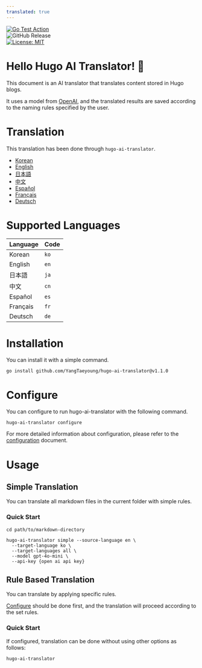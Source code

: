 ```yaml
---
translated: true
---
```

[![Go Test Action](https://github.com/YangTaeyoung/hugo-ai-translator/actions/workflows/test-ci.yaml/badge.svg)](https://github.com/YangTaeyoung/hugo-ai-translator/actions/workflows/test-ci.yaml)  
![GitHub Release](https://img.shields.io/github/v/release/YangTaeyoung/hugo-ai-translator)  
[![License: MIT](https://img.shields.io/badge/License-MIT-yellow.svg)](https://opensource.org/licenses/MIT)  

# Hello Hugo AI Translator! 👋

This document is an AI translator that translates content stored in Hugo blogs.

It uses a model from [OpenAI](https://openai.com), and the translated results are saved according to the naming rules specified by the user.

# Translation

This translation has been done through `hugo-ai-translator`.

- [Korean](/README.md)  
- [English](/README.en.md)  
- [日本語](/README.ja.md)  
- [中文](/README.cn.md)  
- [Español](/README.es.md)  
- [Français](/README.fr.md)  
- [Deutsch](/README.de.md)  

# Supported Languages

| Language | Code |
|----------|------|
| Korean   | `ko` |
| English  | `en` |
| 日本語    | `ja` |
| 中文     | `cn` |
| Español  | `es` |
| Français | `fr` |
| Deutsch  | `de` |

# Installation

You can install it with a simple command.

```shell
go install github.com/YangTaeyoung/hugo-ai-translator@v1.1.0
```

# Configure

You can configure to run hugo-ai-translator with the following command.

```shell
hugo-ai-translator configure
```

For more detailed information about configuration, please refer to the [configuration](docs/configure.md) document.

# Usage

## Simple Translation

You can translate all markdown files in the current folder with simple rules.

### Quick Start

```shell
cd path/to/markdown-directory

hugo-ai-translator simple --source-language en \
  --target-language ko \
  --target-languages all \
  --model gpt-4o-mini \
  --api-key {open ai api key}
```  

## Rule Based Translation

You can translate by applying specific rules.

[Configure](docs/configure.md) should be done first, and the translation will proceed according to the set rules.

### Quick Start

If configured, translation can be done without using other options as follows:

```shell
hugo-ai-translator
```